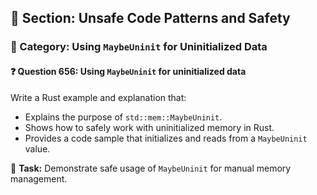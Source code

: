 ## 📘 Section: Unsafe Code Patterns and Safety
### 🔹 Category: Using `MaybeUninit` for Uninitialized Data
#### ❓ Question 656: Using `MaybeUninit` for uninitialized data

Write a Rust example and explanation that:

- Explains the purpose of `std::mem::MaybeUninit`.
- Shows how to safely work with uninitialized memory in Rust.
- Provides a code sample that initializes and reads from a `MaybeUninit` value.

🔧 **Task:** Demonstrate safe usage of `MaybeUninit` for manual memory management.
